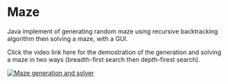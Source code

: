 # Maze
Java implement of generating random maze using recursive backtracking algorithm then solving a maze, with a GUI. 

Click the video link here for the demostration of the generation and solving a maze in two ways (breadth-first search then depth-firest search).

[![Maze generation and solver](https://img.youtube.com/vi/ObG_pypiixs/0.jpg)](https://youtu.be/ObG_pypiixs)
